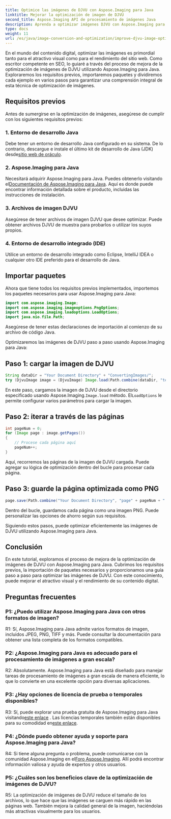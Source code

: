 ```yaml
---
title: Optimice las imágenes de DJVU con Aspose.Imaging para Java
linktitle: Mejorar la optimización de imagen de DJVU
second_title: Aspose.Imaging API de procesamiento de imágenes Java
description: Aprenda a optimizar imágenes DJVU con Aspose.Imaging para Java. Mejore el atractivo visual y el rendimiento sin esfuerzo.
type: docs
weight: 11
url: /es/java/image-conversion-and-optimization/improve-djvu-image-optimization/
---
```

En el mundo del contenido digital, optimizar las imágenes es primordial tanto para el atractivo visual como para el rendimiento del sitio web. Como escritor competente en SEO, lo guiaré a través del proceso de mejora de la optimización de imágenes de DJVU utilizando Aspose.Imaging para Java. Exploraremos los requisitos previos, importaremos paquetes y dividiremos cada ejemplo en varios pasos para garantizar una comprensión integral de esta técnica de optimización de imágenes.

## Requisitos previos

Antes de sumergirse en la optimización de imágenes, asegúrese de cumplir con los siguientes requisitos previos:

### 1. Entorno de desarrollo Java

 Debe tener un entorno de desarrollo Java configurado en su sistema. De lo contrario, descargue e instale el último kit de desarrollo de Java (JDK) desde[sitio web de oráculo](https://www.oracle.com/java/technologies/javase-downloads).

### 2. Aspose.Imaging para Java

 Necesitará adquirir Aspose.Imaging para Java. Puedes obtenerlo visitando el[Documentación de Aspose.Imaging para Java](https://reference.aspose.com/imaging/java/). Aquí es donde puede encontrar información detallada sobre el producto, incluidas las instrucciones de instalación.

### 3. Archivos de imagen DJVU

Asegúrese de tener archivos de imagen DJVU que desee optimizar. Puede obtener archivos DJVU de muestra para probarlos o utilizar los suyos propios.

### 4. Entorno de desarrollo integrado (IDE)

Utilice un entorno de desarrollo integrado como Eclipse, IntelliJ IDEA o cualquier otro IDE preferido para el desarrollo de Java.

## Importar paquetes

Ahora que tiene todos los requisitos previos implementados, importemos los paquetes necesarios para usar Aspose.Imaging para Java:

```java
import com.aspose.imaging.Image;
import com.aspose.imaging.imageoptions.PngOptions;
import com.aspose.imaging.loadoptions.LoadOptions;
import java.nio.file.Path;
```

Asegúrese de tener estas declaraciones de importación al comienzo de su archivo de código Java.

Optimizaremos las imágenes de DJVU paso a paso usando Aspose.Imaging para Java:

## Paso 1: cargar la imagen de DJVU

```java
String dataDir = "Your Document Directory" + "ConvertingImages/";
try (DjvuImage image = (DjvuImage) Image.load(Path.combine(dataDir, "test.djvu"), new LoadOptions() {{ setBufferSizeHint(50); }}))
```

 En este paso, cargamos la imagen de DJVU desde el directorio especificado usando Aspose.Imaging.`Image.load` método. El`LoadOptions` le permite configurar varios parámetros para cargar la imagen.

## Paso 2: iterar a través de las páginas

```java
int pageNum = 0;
for (Image page : image.getPages())
{
    // Procese cada página aquí
    pageNum++;
}
```

Aquí, recorremos las páginas de la imagen de DJVU cargada. Puede agregar su lógica de optimización dentro del bucle para procesar cada página.

## Paso 3: guarde la página optimizada como PNG

```java
page.save(Path.combine("Your Document Directory", "page" + pageNum + ".png"), new PngOptions());
```

Dentro del bucle, guardamos cada página como una imagen PNG. Puede personalizar las opciones de ahorro según sus requisitos.

Siguiendo estos pasos, puede optimizar eficientemente las imágenes de DJVU utilizando Aspose.Imaging para Java.

## Conclusión

En este tutorial, exploramos el proceso de mejora de la optimización de imágenes de DJVU con Aspose.Imaging para Java. Cubrimos los requisitos previos, la importación de paquetes necesarios y proporcionamos una guía paso a paso para optimizar las imágenes de DJVU. Con este conocimiento, puede mejorar el atractivo visual y el rendimiento de su contenido digital.

## Preguntas frecuentes

### P1: ¿Puedo utilizar Aspose.Imaging para Java con otros formatos de imagen?

R1: Sí, Aspose.Imaging para Java admite varios formatos de imagen, incluidos JPEG, PNG, TIFF y más. Puede consultar la documentación para obtener una lista completa de los formatos compatibles.

### P2: ¿Aspose.Imaging para Java es adecuado para el procesamiento de imágenes a gran escala?

R2: Absolutamente. Aspose.Imaging para Java está diseñado para manejar tareas de procesamiento de imágenes a gran escala de manera eficiente, lo que lo convierte en una excelente opción para diversas aplicaciones.

### P3: ¿Hay opciones de licencia de prueba o temporales disponibles?

 R3: Sí, puede explorar una prueba gratuita de Aspose.Imaging para Java visitando[este enlace](https://releases.aspose.com/) . Las licencias temporales también están disponibles para su comodidad en[este enlace](https://purchase.aspose.com/temporary-license/).

### P4: ¿Dónde puedo obtener ayuda y soporte para Aspose.Imaging para Java?

 R4: Si tiene alguna pregunta o problema, puede comunicarse con la comunidad Aspose.Imaging en el[Foro Aspose.Imaging](https://forum.aspose.com/). Allí podrá encontrar información valiosa y ayuda de expertos y otros usuarios.

### P5: ¿Cuáles son los beneficios clave de la optimización de imágenes de DJVU?

R5: La optimización de imágenes de DJVU reduce el tamaño de los archivos, lo que hace que las imágenes se carguen más rápido en las páginas web. También mejora la calidad general de la imagen, haciéndolas más atractivas visualmente para los usuarios.